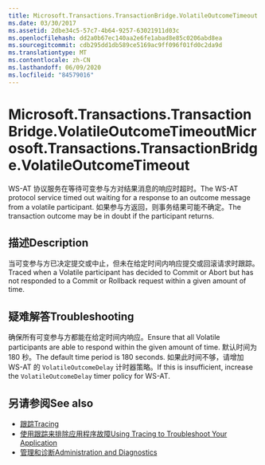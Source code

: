 ```yaml
---
title: Microsoft.Transactions.TransactionBridge.VolatileOutcomeTimeout
ms.date: 03/30/2017
ms.assetid: 2dbe34c5-57c7-4b64-9257-63021911d03c
ms.openlocfilehash: dd2a0b67ec140aa2e6fe1abad8e85c0206abd8ea
ms.sourcegitcommit: cdb295dd1db589ce5169ac9ff096f01fd0c2da9d
ms.translationtype: MT
ms.contentlocale: zh-CN
ms.lasthandoff: 06/09/2020
ms.locfileid: "84579016"
---
```

# <a name="microsofttransactionstransactionbridgevolatileoutcometimeout"></a><span data-ttu-id="f144b-102">Microsoft.Transactions.TransactionBridge.VolatileOutcomeTimeout</span><span class="sxs-lookup"><span data-stu-id="f144b-102">Microsoft.Transactions.TransactionBridge.VolatileOutcomeTimeout</span></span>
<span data-ttu-id="f144b-103">WS-AT 协议服务在等待可变参与方对结果消息的响应时超时。</span><span class="sxs-lookup"><span data-stu-id="f144b-103">The WS-AT protocol service timed out waiting for a response to an outcome message from a volatile participant.</span></span> <span data-ttu-id="f144b-104">如果参与方返回，则事务结果可能不确定。</span><span class="sxs-lookup"><span data-stu-id="f144b-104">The transaction outcome may be in doubt if the participant returns.</span></span>  
  
## <a name="description"></a><span data-ttu-id="f144b-105">描述</span><span class="sxs-lookup"><span data-stu-id="f144b-105">Description</span></span>  
 <span data-ttu-id="f144b-106">当可变参与方已决定提交或中止，但未在给定时间内响应提交或回滚请求时跟踪。</span><span class="sxs-lookup"><span data-stu-id="f144b-106">Traced when a Volatile participant has decided to Commit or Abort but has not responded to a Commit or Rollback request within a given amount of time.</span></span>  
  
## <a name="troubleshooting"></a><span data-ttu-id="f144b-107">疑难解答</span><span class="sxs-lookup"><span data-stu-id="f144b-107">Troubleshooting</span></span>  
 <span data-ttu-id="f144b-108">确保所有可变参与方都能在给定时间内响应。</span><span class="sxs-lookup"><span data-stu-id="f144b-108">Ensure that all Volatile participants are able to respond within the given amount of time.</span></span> <span data-ttu-id="f144b-109">默认时间为 180 秒。</span><span class="sxs-lookup"><span data-stu-id="f144b-109">The default time period is 180 seconds.</span></span>  <span data-ttu-id="f144b-110">如果此时间不够，请增加 WS-AT 的 `VolatileOutcomeDelay` 计时器策略。</span><span class="sxs-lookup"><span data-stu-id="f144b-110">If this is insufficient, increase the `VolatileOutcomeDelay` timer policy for WS-AT.</span></span>  
  
## <a name="see-also"></a><span data-ttu-id="f144b-111">另请参阅</span><span class="sxs-lookup"><span data-stu-id="f144b-111">See also</span></span>

- [<span data-ttu-id="f144b-112">跟踪</span><span class="sxs-lookup"><span data-stu-id="f144b-112">Tracing</span></span>](index.md)
- [<span data-ttu-id="f144b-113">使用跟踪来排除应用程序故障</span><span class="sxs-lookup"><span data-stu-id="f144b-113">Using Tracing to Troubleshoot Your Application</span></span>](using-tracing-to-troubleshoot-your-application.md)
- [<span data-ttu-id="f144b-114">管理和诊断</span><span class="sxs-lookup"><span data-stu-id="f144b-114">Administration and Diagnostics</span></span>](../index.md)

